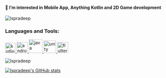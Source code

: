   <h4 align="left">👀 I’m interested in Mobile App, Anything Kotlin and 2D Game development</h4>
<!---
lspradeep/lspradeep is a ✨ special ✨ repository because its `README.md` (this file) appears on your GitHub profile.
You can click the Preview link to take a look at your changes.
--->
<p align="left"><img src="https://komarev.com/ghpvc/?username=lspradeep&label=Profile%20views&color=0e75b6&style=flat"
                     alt="lspradeep"/></p>
</p>
<h3 align="left">Languages and Tools:</h3>
<p align="left">
    <!--Kotlin-->
    <a href="https://kotlinlang.org" target="_blank"> <img
            src="https://www.vectorlogo.zone/logos/kotlinlang/kotlinlang-icon.svg" alt="kotlin" width="33" height="33"/>
    </a>
    <!--Android-->
    <a href="https://developer.android.com" target="_blank"> <img
            src="https://img.freepik.com/free-icon/android_318-674214.jpg?w=2000"
            alt="android" width="35" height="35"/> </a>
    <!--Java-->
    <a href="https://www.java.com" target="_blank"> <img
            src="https://icon-library.com/images/java-icon-png/java-icon-png-16.jpg" alt="java"
            width="44" height="44"/> </a>
      <!--Unity-->
    <a href="https://pradeep21.itch.io" target="_blank"> <img
            src="https://icon-library.com/images/unity-icon-png/unity-icon-png-6.jpg" alt="unity"
            width="40" height="40"/> </a>
        <!--Flutter-->
    <a href="https://flutter.dev" target="_blank"> <img
            src="https://saigontechnology.com/assets/media/Blog/flutter-what-is-it.webp" alt="flutter"
            width="35" height="35"/> </a>
</p>
<p><img align="center" src="https://github-readme-streak-stats.herokuapp.com/?user=lspradeep&" alt="lspradeep"/></p>

[![lspradeep's GitHub stats](https://github-readme-stats.vercel.app/api?username=lspradeep&theme=radical)](https://twitter.com/lspradeep)
